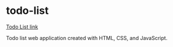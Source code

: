 # todo-list

[Todo List link](https://c-yip.github.io/todo-list/)

Todo list web application created with HTML, CSS, and JavaScript.